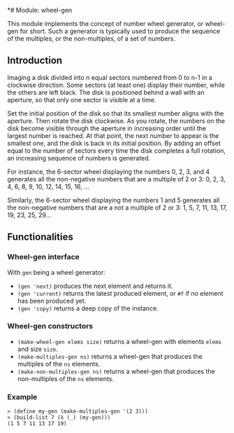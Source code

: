 *# Module: wheel-gen

This module implements the concept of number wheel generator, or wheel-gen for
short. Such a generator is typically used to produce the sequence of the
multiples, or the non-multiples, of a set of numbers.

## Introduction

Imaging a disk divided into n equal sectors numbered from 0 to n-1 in a
clockwise direction. Some sectors (at least one) display their number, while the
others are left black. The disk is positioned behind a wall with an aperture, so
that only one sector is visible at a time.

Set the initial position of the disk so that its smallest number aligns with the
aperture. Then rotate the disk clockwise. As you rotate, the numbers on the disk
become visible through the aperture in increasing order until the largest number
is reached. At that point, the next number to appear is the smallest one, and
the disk is back in its initial position. By adding an offset equal to the
number of sectors every time the disk completes a full rotation, an increasing
sequence of numbers is generated.

For instance, the 6-sector wheel displaying the numbers 0, 2, 3, and 4 generates
all the non-negative numbers that are a multiple of 2 or 3: 0, 2, 3, 4, 6, 8, 9,
10, 12, 14, 15, 16, ...

Similarly, the 6-sector wheel displaying the numbers 1 and 5 generates all the
non-negative numbers that are a not a multiple of 2 or 3: 1, 5, 7, 11, 13, 17,
19, 23, 25, 29...

## Functionalities 
### Wheel-gen interface

With `gen` being a wheel generator:
* `(gen 'next)` produces the next element and returns it.
* `(gen 'current)` returns the latest produced element, or `#f` if no element
  has been produced yet.
* `(gen 'copy)` returns a deep copy of the  instance.

### Wheel-gen constructors
* `(make-wheel-gen elems size)` returns a wheel-gen with elements `elems` and
  size `size`.
* `(make-multiples-gen ns)` returns a wheel-gen that produces the multiples of
  the `ns` elements.
* `(make-non-multiples-gen ns)` returns a wheel-gen that produces the
  non-multiples of the `ns` elements.

### Example

```
> (define my-gen (make-multiples-gen '(2 3)))
> (build-list 7 (λ (_) (my-gen)))
(1 5 7 11 13 17 19)
````